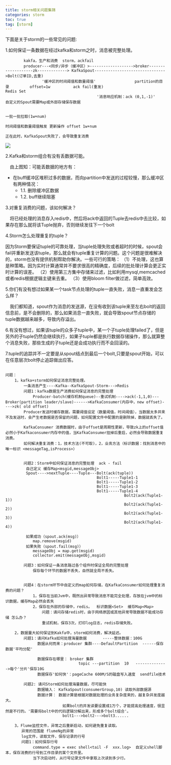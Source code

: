 ```yaml
---
title: storm相关问题集锦
categories: storm   
toc: true  
tag: [storm]
---
```



下面是关于storm的一些常见的问题:

<!--more-->


1.如何保证一条数据在经过kafka和storm之时，消息被完整处理。
```
		kakfa，生产和消费  storm，ackfail
		producer---<同步/异步（缓冲区）>------------------->broker-------------------zk-------------> KafkaSpout------------------------------->Bolt(订单ID,去重)
				'缓冲区的时间阈值和数量阈值'					partition的目录         offset=1w          ack fail(重发)								Redis Set
										'消息响应机制：ack (0,1,-1)'						   自定义的Spout需要Map或外部存储保存数据
				
																					一批一批拉取(1w+num)
																					时间阈值和数量阈值触发 更新操作 offset 1w+num 
																					正在此时，KafkaSpout失败了，会导致重复消费

```
![](http://ols7leonh.bkt.clouddn.com//assert/img/bigdata/storm/questions.png)

2.Kafka和storm组合有没有丢数据可能。

&emsp;由上图知：可能丢数据的地方有：
* 在buff缓冲区堆积过多的数据，而向partition中发送的过程较慢，那么缓冲区有两种情况：
	* 1.1. 删除缓冲区数据
	* 1.2. buff继续阻塞


3.对重复消费的问题，该如何解决？

&emsp;将已经处理的消息存入redis中，然后将ack中返回的Tuple去redis中去比较，如果存在那么就将该Tuple抛弃，否则继续发往下一个bolt



4.Storm怎么处理重复的tuple？
 
因为Storm要保证tuple的可靠处理，当tuple处理失败或者超时的时候，spout会fail并重新发送该tuple，那么就会有tuple重复计算的问题。这个问题是很难解决的，storm也没有提供机制帮助你解决。一些可行的策略：
（1）不处理，这也算是种策略。因为实时计算通常并不要求很高的精确度，后续的批处理计算会更正实时计算的误差。
（2）使用第三方集中存储来过滤，比如利用mysql,memcached或者redis根据逻辑主键来去重。
（3）使用bloom filter做过滤，简单高效。


5.你们有没有想过如果某一个task节点处理的tuple一直失败，消息一直重发会怎么样？



&emsp;我们都知道，spout作为消息的发送源，在没有收到该tuple来至左右bolt的返回信息前，是不会删除的，那么如果消息一直失败，就会导致spout节点存储的tuple数据越来越多，导致内存溢出。

 

6.有没有想过，如果该tuple的众多子tuple中，某一个子tuple处理failed了，但是另外的子tuple仍然会继续执行，如果子tuple都是执行数据存储操作，那么就算整个消息失败，那些生成的子tuple还是会成功执行而不会回滚的。

 

7.tuple的追踪并不一定要是从spout结点到最后一个bolt,只要是spout开始，可以在任意层次bolt停止追踪做出应答。


	

```

问题：
	1，kafka+storm如何保证消息完整处理。		
		一条消息产生----Kafka--KafkaSpout-Storm--->Redis
		问题1：kafka数据生产消费如何保证消息的完整处理
			Producer-batch(缓存机制queue)--重试机制---->ack(-1,1,0)---Broker(partition leader/slave)------>KafkaConsumer(内存中，new offset)---->zk( old offset)
		Producer发送时缓存数据，需要阈值设定（数量阈值，时间阈值），当数据太多并来不及发送时，会产生老数据是否保留的问题，如何配置文件中配置的是删除掉，数据就丢失了。
		
		KafkaConsumer 消费数据时，由于offset是周期性更新，导致zk上的offset值必然小于Kafkaconsumer内存中的值，当KafkaConsumer挂掉后重启，必然会导致数据重复消费。
		如何解决重复消费：1，技术方法(不可取)，2，业务方法（标识数据：找到消息中的唯一标识 <messageTag,isProcess>）

			
		问题2：Storm中如何保证消息的完整处理  ack - fail 
		 自己定义 缓存Map<msgid,messageObj>
		 Spout---->nextTuple----Tuple---Bolt(ack(tuple))
										Bolt1-----Tuple1-1
										Bolt1-----Tuple1-2
										Bolt1-----Tuple1-3
										Bolt1-----Tuple1-4
													Bolt2(ack(Tuple1-1))
													Bolt2(ack(Tuple1-2))
													Bolt2(ack(Tuple1-3))
													Bolt2(ack(Tuple1-4))
													
		 如果成功（spout.ack(msg)）
			map.remove(msgid)
		 如果失败（spout.fail(msg)）
			messageObj = map.get(msgid)
			collector.emit(messageObj,msgid)

		问题3：如何保证一条消息路过各个组件时保证全局的完整处理
			保存每个环节的数据不丢失，自然就全局不丢失。
		
		
		问题4：在storm环节中自定义的map如何存储，在KafkaConsumer如何处理重复消费的问题？
			1，保存在当前Jvm中，既然出异常导致消息不能完全处理，存放在jvm中的标识数据，缓存Map必然会丢失
			2，保存在外部的存储中，redis。  标识数据<Set>  缓存Map<Map> 
				问题：请问存储redis时，由于网络原因或其他异常导致数据不能成功存储 怎么办？
				重试机制，保存3次，打印log日志，redis存储失败。

	2，数据量大如何保证到Kakfa中，storm如何消费，解决延迟。
		问题1：请问Kafka如何处理海量数据       -----整体数据：100G
			  数据从何而来：producer 集群----DefaultPartition  ------保存数据'平均分配'
			  
			  数据保存在哪里： broker 集群 
								topic ---partition  10   -------------->每个'分片'保存10G 
			  数据保存'如何快'：pageCache 600M/S的磁盘写入速度  sendfile技术

		问题2: 请问Storm如何处理海量数据，尽可能快
			  数据输入： KafkaSpout(consumerGroup,10) 读取外部数据源
			  数据计算： 数据计算是根据对数据处理的业务复杂度来的，越复杂并发度越大。
			             如果bolt的并发读要设置成1万个，才能提高处理速度，很显然是不行的。'需要将bolt中的代码逻辑分解出来，形成多个bolt组合'。
						 bolt1--->bolt2--->bolt3......			 
						 
	3，Flume监控文件，异常之后重新启动，如何避免重复读取。
	   异常的范围是 flumeNg的异常
	   log文件，读取文件，保存记录的行号
	   问题1：如何保存行号
			command.type = exec shell<tail -F  xxx.log>  自定义shell脚本，保存消费的行号到工作目录的某个文件里。
			当下次启动时，从行号记录文件中拿取上次读到多少行。
			 
```

